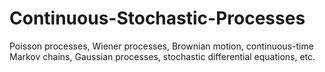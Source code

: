 # Continuous-Stochastic-Processes
Poisson processes, Wiener processes, Brownian motion, continuous-time Markov chains, Gaussian processes, stochastic differential equations, etc.
